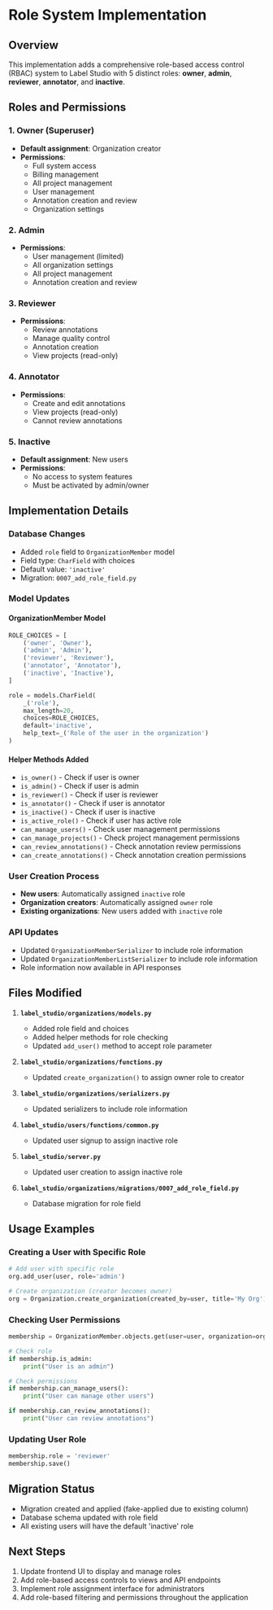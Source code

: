 # Role System Implementation

## Overview
This implementation adds a comprehensive role-based access control (RBAC) system to Label Studio with 5 distinct roles: **owner**, **admin**, **reviewer**, **annotator**, and **inactive**.

## Roles and Permissions

### 1. Owner (Superuser)
- **Default assignment**: Organization creator
- **Permissions**:
  - Full system access
  - Billing management
  - All project management
  - User management
  - Annotation creation and review
  - Organization settings

### 2. Admin
- **Permissions**:
  - User management (limited)
  - All organization settings
  - All project management
  - Annotation creation and review

### 3. Reviewer
- **Permissions**:
  - Review annotations
  - Manage quality control
  - Annotation creation
  - View projects (read-only)

### 4. Annotator
- **Permissions**:
  - Create and edit annotations
  - View projects (read-only)
  - Cannot review annotations

### 5. Inactive
- **Default assignment**: New users
- **Permissions**:
  - No access to system features
  - Must be activated by admin/owner

## Implementation Details

### Database Changes
- Added `role` field to `OrganizationMember` model
- Field type: `CharField` with choices
- Default value: `'inactive'`
- Migration: `0007_add_role_field.py`

### Model Updates

#### OrganizationMember Model
```python
ROLE_CHOICES = [
    ('owner', 'Owner'),
    ('admin', 'Admin'),
    ('reviewer', 'Reviewer'),
    ('annotator', 'Annotator'),
    ('inactive', 'Inactive'),
]

role = models.CharField(
    _('role'),
    max_length=20,
    choices=ROLE_CHOICES,
    default='inactive',
    help_text=_('Role of the user in the organization')
)
```

#### Helper Methods Added
- `is_owner()` - Check if user is owner
- `is_admin()` - Check if user is admin
- `is_reviewer()` - Check if user is reviewer
- `is_annotator()` - Check if user is annotator
- `is_inactive()` - Check if user is inactive
- `is_active_role()` - Check if user has active role
- `can_manage_users()` - Check user management permissions
- `can_manage_projects()` - Check project management permissions
- `can_review_annotations()` - Check annotation review permissions
- `can_create_annotations()` - Check annotation creation permissions

### User Creation Process
- **New users**: Automatically assigned `inactive` role
- **Organization creators**: Automatically assigned `owner` role
- **Existing organizations**: New users added with `inactive` role

### API Updates
- Updated `OrganizationMemberSerializer` to include role information
- Updated `OrganizationMemberListSerializer` to include role information
- Role information now available in API responses

## Files Modified

1. **`label_studio/organizations/models.py`**
   - Added role field and choices
   - Added helper methods for role checking
   - Updated `add_user()` method to accept role parameter

2. **`label_studio/organizations/functions.py`**
   - Updated `create_organization()` to assign owner role to creator

3. **`label_studio/organizations/serializers.py`**
   - Updated serializers to include role information

4. **`label_studio/users/functions/common.py`**
   - Updated user signup to assign inactive role

5. **`label_studio/server.py`**
   - Updated user creation to assign inactive role

6. **`label_studio/organizations/migrations/0007_add_role_field.py`**
   - Database migration for role field

## Usage Examples

### Creating a User with Specific Role
```python
# Add user with specific role
org.add_user(user, role='admin')

# Create organization (creator becomes owner)
org = Organization.create_organization(created_by=user, title='My Org')
```

### Checking User Permissions
```python
membership = OrganizationMember.objects.get(user=user, organization=org)

# Check role
if membership.is_admin:
    print("User is an admin")

# Check permissions
if membership.can_manage_users():
    print("User can manage other users")

if membership.can_review_annotations():
    print("User can review annotations")
```

### Updating User Role
```python
membership.role = 'reviewer'
membership.save()
```

## Migration Status
- Migration created and applied (fake-applied due to existing column)
- Database schema updated with role field
- All existing users will have the default 'inactive' role

## Next Steps
1. Update frontend UI to display and manage roles
2. Add role-based access controls to views and API endpoints
3. Implement role assignment interface for administrators
4. Add role-based filtering and permissions throughout the application
